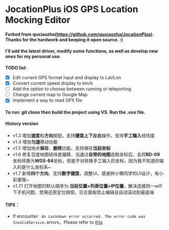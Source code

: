 # JocationPlus iOS GPS Location Mocking Editor

#### Forked from quxiaozha(https://github.com/quxiaozha/JocationPlus). Thanks for the hardwork and keeping it open source. :)
#### I'll add the latest driver, modify some functions, as well as develop new ones for my personal use.

**TODO list**:
- [X] Edit current GPS format input and display to Lat/Lon
- [X] Convert current speed display to km/h
- [ ] Add the option to choose between running or teleporting
- [ ] Change current map to Google Map
- [X] Implement a way to read GPX file

#### To run: git clone then build the project using VS. Run the .exe file. 

#### History version

- v1.3  增加**速度**和**方向**按钮，支持**键盘上下左右**操作，支持**手工输入**经纬度
- v1.4 增加**匀速**移动功能
- v1.5 增加地点**保存**、**删除**功能、支持保存**当前坐标** 
- v1.6 修复百度地图经纬度偏移，当通过**自带的地图**选取坐标后，会将**BD-09**坐标转换为**WGS-84**坐标，但是不对转换手工输入的坐标，因为我不知道你输入的是什么坐标系~
- v1.7 新增**四个方向**，支持**数字键盘**，调整UI，感谢钟小懒同学的UI设计，有小彩蛋哦~
- v1.7.1 打开地图时默认顺序为:**当前位置>列表位置>IP位置**，解决连接同一wifi下手机问题，禁用还原定位按钮，日志面板禁止编辑且自动滚动到最底端



#### TIPS：
- If encounter ``` An Lockdown error occurred. The error code was InvalidService.```errors，Please refer to [this](https://github.com/quxiaozha/JocationPlus/issues/2)

